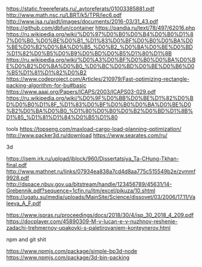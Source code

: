 https://static.freereferats.ru/_avtoreferats/01003385881.pdf
http://www.math.nsc.ru/LBRT/k5/TPR/lec6.pdf
http://www.isa.ru/aidt/images/documents/2016-03/31_43.pdf
https://github.com/dbfun/container
https://pandia.ru/text/78/497/62016.php
https://ru.wikipedia.org/wiki/%D0%97%D0%B0%D0%B4%D0%B0%D1%87%D0%B0_%D0%BE%D0%B1_%D1%83%D0%BF%D0%B0%D0%BA%D0%BE%D0%B2%D0%BA%D0%B5_%D0%B2_%D0%BA%D0%BE%D0%BD%D1%82%D0%B5%D0%B9%D0%BD%D0%B5%D1%80%D1%8B
https://ru.wikipedia.org/wiki/%D0%A3%D0%BF%D0%B0%D0%BA%D0%BE%D0%B2%D0%BA%D0%B0_%D0%BC%D0%BD%D0%BE%D0%B6%D0%B5%D1%81%D1%82%D0%B2
https://www.codeproject.com/Articles/210979/Fast-optimizing-rectangle-packing-algorithm-for-bu#basic
https://www.aaai.org/Papers/ICAPS/2003/ICAPS03-029.pdf
https://ru.wikipedia.org/wiki/%D0%9F%D0%BB%D0%BE%D1%82%D0%BD%D0%B0%D1%8F_%D1%83%D0%BF%D0%B0%D0%BA%D0%BE%D0%B2%D0%BA%D0%B0_%D1%80%D0%B0%D0%B2%D0%BD%D1%8B%D1%85_%D1%81%D1%84%D0%B5%D1%80

tools
https://topseng.com/maxload-cargo-load-planning-optimization/
http://www.packer3d.ru/download
https://www.searates.com/ru/

3d

https://isem.irk.ru/upload/iblock/960/Dissertatsiya_Ta-CHung-Tkhan-final.pdf
http://www.mathnet.ru/links/07934ea838a7cd4d8aa775c515549b2e/zvmmf9928.pdf
http://dspace.nbuv.gov.ua/bitstream/handle/123456789/45631/14-Grebennik.pdf?sequence=1cfin.ru/itm/excel/pikuza/10.shtml
https://ugatu.su/media/uploads/MainSite/Science/dissovet/03/2006/17.11/Valeeva_A_F.pdf

https://www.ispras.ru/proceedings/docs/2018/30/4/isp_30_2018_4_209.pdf
https://docplayer.com/45890309-M-v-lucan-e-v-nuzhnov-reshenie-zadachi-trehmernoy-upakovki-s-paletirovaniem-konteynerov.html

npm and git shit

https://www.npmjs.com/package/simple-bp3d-node
https://www.npmjs.com/package/3d-bin-packing
